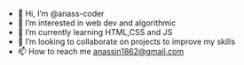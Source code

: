 - 👋 Hi, I’m @anass-coder
- 👀 I’m interested in web dev and algorithmic
- 🌱 I’m currently learning HTML,CSS and JS
- 💞️ I’m looking to collaborate on projects to improve my skills
- 📫 How to reach me anassin1862@gmail.com

<!---
anass-coder/anass-coder is a ✨ special ✨ repository because its `README.md` (this file) appears on your GitHub profile.
You can click the Preview link to take a look at your changes.
--->
